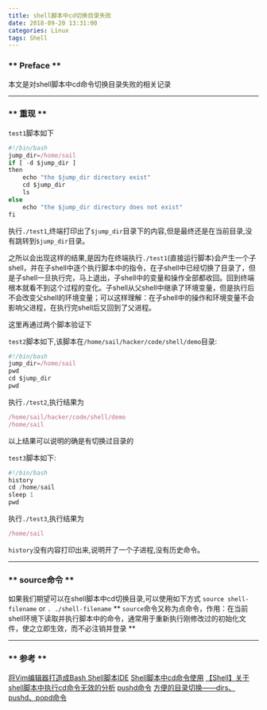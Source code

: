 ```yaml
---
title: shell脚本中cd切换目录失败
date: 2018-09-20 13:31:00
categories: Linux
tags: Shell
---
```

### ** Preface **

本文是对shell脚本中cd命令切换目录失败的相关记录
*****************
### ** 重现 **

`test1`脚本如下

```javascript
#!/bin/bash
jump_dir=/home/sail
if [ -d $jump_dir ]
then 
	echo "the $jump_dir directory exist"
	cd $jump_dir 
	ls
else
   	echo "the $jump_dir directory does not exist"
fi	
```

执行`./test1`,终端打印出了`$jump_dir`目录下的内容,但是最终还是在当前目录,没有跳转到`$jump_dir`目录。

之所以会出现这样的结果,是因为在终端执行`./test1`(直接运行脚本)会产生一个子shell，并在子shell中逐个执行脚本中的指令，在子shell中已经切换了目录了，但是子shell一旦执行完，马上退出，子shell中的变量和操作全部都收回。回到终端根本就看不到这个过程的变化。子shell从父shell中继承了环境变量，但是执行后不会改变父shell的环境变量；可以这样理解：在子shell中的操作和环境变量不会影响父进程，在执行完shell后又回到了父进程。

这里再通过两个脚本验证下

`test2`脚本如下,该脚本在`/home/sail/hacker/code/shell/demo`目录:

```javascript
#!/bin/bash
jump_dir=/home/sail
pwd
cd $jump_dir
pwd
```

执行`./test2`,执行结果为

```javascript
/home/sail/hacker/code/shell/demo
/home/sail
```

以上结果可以说明的确是有切换过目录的

`test3`脚本如下:

```javascript
#!/bin/bash
history
cd /home/sail
sleep 1
pwd
```
执行`./test3`,执行结果为

```javascript
/home/sail
```
`history`没有内容打印出来,说明开了一个子进程,没有历史命令。
*****************
### ** source命令 **
如果我们期望可以在shell脚本中cd切换目录,可以使用如下方式
`source shell-filename` or `. ./shell-filename`
** `source`命令又称为点命令，作用：在当前shell环境下读取并执行脚本中的命令，通常用于重新执行刚修改过的初始化文件，使之立即生效，而不必注销并登录 **

*****************
### ** 参考 **

[将Vim编辑器打造成Bash Shell脚本IDE](https://blog.csdn.net/liuchunming033/article/details/71089381)
[Shell脚本中cd命令使用](https://blog.csdn.net/firefoxbug/article/details/7317279)
[【Shell】关于shell脚本中执行cd命令无效的分析](https://blog.csdn.net/SoaringLee_fighting/article/details/78989918)
[pushd命令](http://man.linuxde.net/pushd)
[方便的目录切换——dirs、pushd、popd命令](http://www.361way.com/pushd/1118.html)